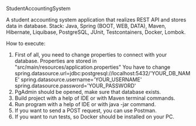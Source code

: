 StudentAccountingSystem

A student accounting system application that realizes REST API and stores data in database.
Stack: Java, Spring (BOOT, WEB, DATA), Maven, Hibernate, Liquibase, PostgreSQL, JUnit, Testcontainers, Docker, Lombok.

How to execute:
1) First of all, you need to change properties to connect with your database.
   Properties are stored in "src/main/resources/application.properties"
   You have to change spring.datasource.url=jdbc:postgresql://localhost:5432/'YOUR_DB_NAME'
   spring.datasource.username='YOUR_USERNAME'
   spring.datasource.password='YOUR_PASSWORD'
2) PgAdmin should be opened, make sure that database exists.
3) Build project with a help of IDE or with Maven terminal commands.
4) Run program with a help of IDE or with java -jar command. 
5) If you want to send a POST request, you can use Postman.
6) If you want to run tests, so Docker should be installed on your PC.



